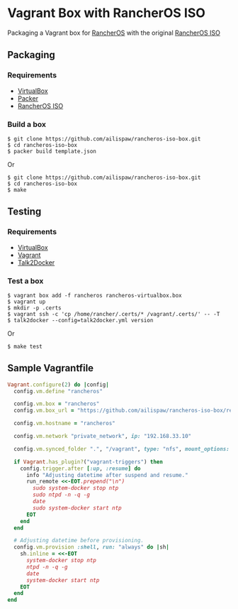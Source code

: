# Vagrant Box with RancherOS ISO

Packaging a Vagrant box for [RancherOS](https://github.com/rancherio/os) with the original [RancherOS ISO](https://github.com/rancherio/os/releases)

## Packaging

### Requirements

- [VirtualBox](https://www.virtualbox.org/)
- [Packer](https://packer.io/)
- [RancherOS ISO](https://github.com/rancherio/os/releases)

### Build a box

```
$ git clone https://github.com/ailispaw/rancheros-iso-box.git
$ cd rancheros-iso-box
$ packer build template.json
```

Or

```
$ git clone https://github.com/ailispaw/rancheros-iso-box.git
$ cd rancheros-iso-box
$ make
```

## Testing

### Requirements

- [VirtualBox](https://www.virtualbox.org/)
- [Vagrant](https://www.vagrantup.com/)
- [Talk2Docker](https://github.com/ailispaw/talk2docker)

### Test a box

```
$ vagrant box add -f rancheros rancheros-virtualbox.box
$ vagrant up
$ mkdir -p .certs
$ vagrant ssh -c 'cp /home/rancher/.certs/* /vagrant/.certs/' -- -T
$ talk2docker --config=talk2docker.yml version
```

Or

```
$ make test
```

## Sample Vagrantfile

```ruby
Vagrant.configure(2) do |config|
  config.vm.define "rancheros"

  config.vm.box = "rancheros"
  config.vm.box_url = "https://github.com/ailispaw/rancheros-iso-box/releases/download/v0.3.0/rancheros-virtualbox.box"

  config.vm.hostname = "rancheros"

  config.vm.network "private_network", ip: "192.168.33.10"

  config.vm.synced_folder ".", "/vagrant", type: "nfs", mount_options: ["nolock", "vers=3", "udp"]

  if Vagrant.has_plugin?("vagrant-triggers") then
    config.trigger.after [:up, :resume] do
      info "Adjusting datetime after suspend and resume."
      run_remote <<-EOT.prepend("\n")
        sudo system-docker stop ntp
        sudo ntpd -n -q -g
        date
        sudo system-docker start ntp
      EOT
    end
  end

  # Adjusting datetime before provisioning.
  config.vm.provision :shell, run: "always" do |sh|
    sh.inline = <<-EOT
      system-docker stop ntp
      ntpd -n -q -g
      date
      system-docker start ntp
    EOT
  end
end
```